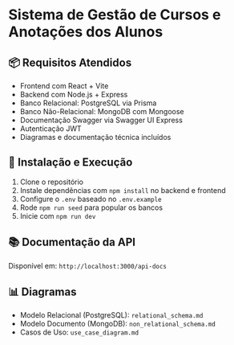 # Sistema de Gestão de Cursos e Anotações dos Alunos

## 📦 Requisitos Atendidos

- Frontend com React + Vite
- Backend com Node.js + Express
- Banco Relacional: PostgreSQL via Prisma
- Banco Não-Relacional: MongoDB com Mongoose
- Documentação Swagger via Swagger UI Express
- Autenticação JWT
- Diagramas e documentação técnica incluídos

## 🚀 Instalação e Execução

1. Clone o repositório
2. Instale dependências com `npm install` no backend e frontend
3. Configure o `.env` baseado no `.env.example`
4. Rode `npm run seed` para popular os bancos
5. Inicie com `npm run dev`

## 📚 Documentação da API

Disponível em: `http://localhost:3000/api-docs`

## 📊 Diagramas

- Modelo Relacional (PostgreSQL): `relational_schema.md`
- Modelo Documento (MongoDB): `non_relational_schema.md`
- Casos de Uso: `use_case_diagram.md`
